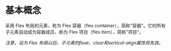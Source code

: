 # 基本概念

采用 Flex 布局的元素，称为 Flex 容器（flex container），简称"容器"。它的所有子元素自动成为容器成员，称为 Flex 项目（flex item），简称"项目"。 

*注意，设为 Flex 布局以后，子元素的float、clear和vertical-align属性将失效。*